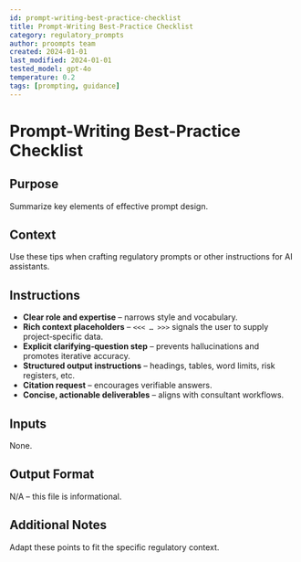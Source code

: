 ```yaml
---
id: prompt-writing-best-practice-checklist
title: Prompt-Writing Best-Practice Checklist
category: regulatory_prompts
author: proompts team
created: 2024-01-01
last_modified: 2024-01-01
tested_model: gpt-4o
temperature: 0.2
tags: [prompting, guidance]
---
```


# Prompt-Writing Best-Practice Checklist

## Purpose

Summarize key elements of effective prompt design.

## Context

Use these tips when crafting regulatory prompts or other instructions for AI assistants.

## Instructions

- **Clear role and expertise** – narrows style and vocabulary.
- **Rich context placeholders** – `<<< … >>>` signals the user to supply project‑specific data.
- **Explicit clarifying‑question step** – prevents hallucinations and promotes iterative accuracy.
- **Structured output instructions** – headings, tables, word limits, risk registers, etc.
- **Citation request** – encourages verifiable answers.
- **Concise, actionable deliverables** – aligns with consultant workflows.

## Inputs

None.

## Output Format

N/A – this file is informational.

## Additional Notes

Adapt these points to fit the specific regulatory context.
